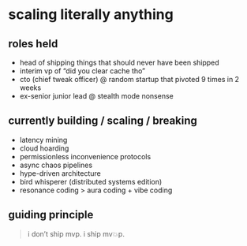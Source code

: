 # scaling literally anything  

## roles held  
- head of shipping things that should never have been shipped  
- interim vp of “did you clear cache tho”  
- cto (chief tweak officer) @ random startup that pivoted 9 times in 2 weeks  
- ex-senior junior lead @ stealth mode nonsense  

## currently building / scaling / breaking  
- latency mining  
- cloud hoarding  
- permissionless inconvenience protocols  
- async chaos pipelines  
- hype-driven architecture  
- bird whisperer (distributed systems edition)   
- resonance coding > aura coding + vibe coding  

## guiding principle  
> i don’t ship mvp. i ship mv💥p.  
